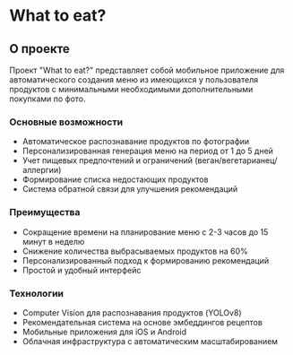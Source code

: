 # What to eat?

## О проекте

Проект "What to eat?" представляет собой мобильное приложение для автоматического создания меню из имеющихся у пользователя продуктов с минимальными необходимыми дополнительными покупками по фото.

### Основные возможности

- Автоматическое распознавание продуктов по фотографии
- Персонализированная генерация меню на период от 1 до 5 дней
- Учет пищевых предпочтений и ограничений (веган/вегетарианец/аллергии)
- Формирование списка недостающих продуктов
- Система обратной связи для улучшения рекомендаций

### Преимущества

- Сокращение времени на планирование меню с 2-3 часов до 15 минут в неделю
- Снижение количества выбрасываемых продуктов на 60%
- Персонализированный подход к формированию рекомендаций
- Простой и удобный интерфейс

### Технологии

- Computer Vision для распознавания продуктов (YOLOv8)
- Рекомендательная система на основе эмбеддингов рецептов
- Мобильные приложения для iOS и Android
- Облачная инфраструктура с автоматическим масштабированием
